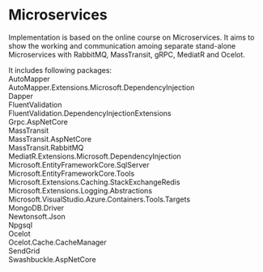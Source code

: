 # Microservices
Implementation is based on the online course on Microservices. It aims to show the working and communication amoing separate stand-alone Microservices with RabbitMQ, MassTransit, gRPC, MediatR and Ocelot.

It includes following packages:
<br> AutoMapper
<br> AutoMapper.Extensions.Microsoft.DependencyInjection
<br> Dapper
<br> FluentValidation
<br> FluentValidation.DependencyInjectionExtensions
<br> Grpc.AspNetCore
<br> MassTransit
<br> MassTransit.AspNetCore
<br> MassTransit.RabbitMQ
<br> MediatR.Extensions.Microsoft.DependencyInjection
<br> Microsoft.EntityFrameworkCore.SqlServer
<br> Microsoft.EntityFrameworkCore.Tools
<br> Microsoft.Extensions.Caching.StackExchangeRedis
<br> Microsoft.Extensions.Logging.Abstractions
<br> Microsoft.VisualStudio.Azure.Containers.Tools.Targets
<br> MongoDB.Driver
<br> Newtonsoft.Json
<br> Npgsql
<br> Ocelot
<br> Ocelot.Cache.CacheManager
<br> SendGrid
<br> Swashbuckle.AspNetCore
